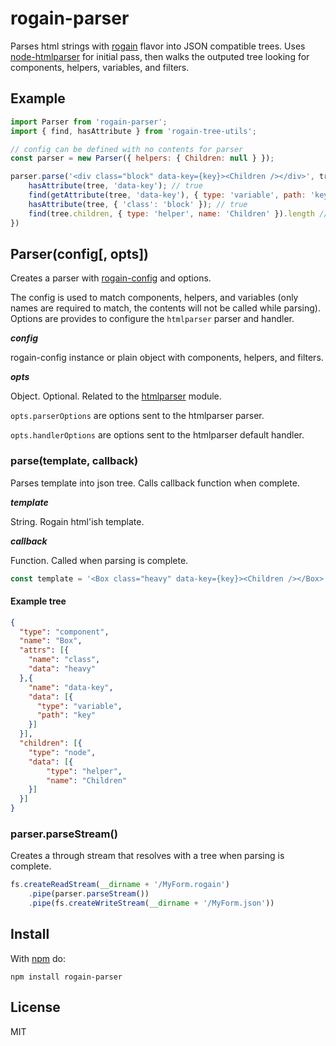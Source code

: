 # rogain-parser

Parses html strings with [rogain](https://www.npmjs.com/package/rogain) flavor into JSON compatible trees.  Uses [node-htmlparser](https://github.com/tautologistics/node-htmlparser) for initial pass, then walks the outputed tree looking for components, helpers, variables, and filters.

## Example 

```js
import Parser from 'rogain-parser';
import { find, hasAttribute } from 'rogain-tree-utils';

// config can be defined with no contents for parser
const parser = new Parser({ helpers: { Children: null } });

parser.parse('<div class="block" data-key={key}><Children /></div>', tree => {
    hasAttribute(tree, 'data-key'); // true
    find(getAttribute(tree, 'data-key'), { type: 'variable', path: 'key' }); // true
    hasAttribute(tree, { 'class': 'block' }); // true
    find(tree.children, { type: 'helper', name: 'Children' }).length // 1
})
```

## Parser(config[, opts])

Creates a parser with [rogain-config](https://www.npmjs.com/package/rogain-config) and options.  

The config is used to match components, helpers, and variables (only names are required to match, the contents will not be called while parsing). Options are provides to configure the `htmlparser` parser and handler.

___config___

rogain-config instance or plain object with components, helpers, and filters.

___opts___

Object. Optional. Related to the [htmlparser](https://github.com/tautologistics/node-htmlparser) module.

`opts.parserOptions` are options sent to the htmlparser parser.

`opts.handlerOptions` are options sent to the htmlparser default handler.


### parse(template, callback)

Parses template into json tree.  Calls callback function when complete.

___template___

String. Rogain html'ish template.

___callback___

Function.  Called when parsing is complete.

```js
const template = '<Box class="heavy" data-key={key}><Children /></Box>';
```

#### Example tree 

```json
{
  "type": "component",
  "name": "Box",
  "attrs": [{
    "name": "class",
    "data": "heavy"
  },{
    "name": "data-key",
    "data": [{
      "type": "variable",
      "path": "key"
    }]
  }],
  "children": [{
    "type": "node",
    "data": [{
        "type": "helper",
        "name": "Children"
    }]
  }]
}
```

### parser.parseStream()

Creates a through stream that resolves with a tree when parsing is complete.

```js
fs.createReadStream(__dirname + '/MyForm.rogain')
    .pipe(parser.parseStream())
    .pipe(fs.createWriteStream(__dirname + '/MyForm.json'))
```

## Install 

With [npm](https://www.npmjs.com) do:

```
npm install rogain-parser
```

## License

MIT